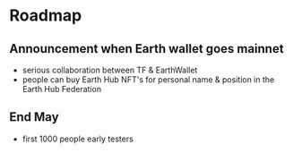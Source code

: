 # Roadmap

## Announcement when Earth wallet goes mainnet

- serious collaboration between TF & EarthWallet
- people can buy Earth Hub NFT's for personal name & position in the Earth Hub Federation

## End May

- first 1000 people early testers


